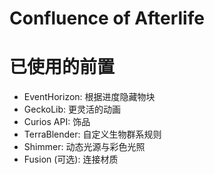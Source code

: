 # Confluence of Afterlife

# 已使用的前置
- EventHorizon: 根据进度隐藏物块
- GeckoLib: 更灵活的动画
- Curios API: 饰品
- TerraBlender: 自定义生物群系规则
- Shimmer: 动态光源与彩色光照
- Fusion (可选): 连接材质